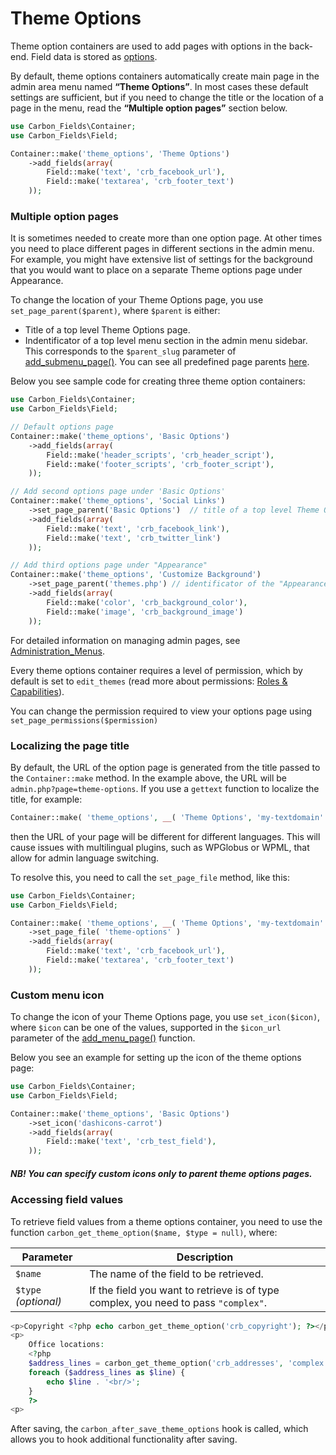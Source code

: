 # Theme Options

Theme option containers are used to add pages with options in the back-end. Field data is stored as [options](http://codex.wordpress.org/Option_Reference).

By default, theme options containers automatically create main page in the admin area menu named **“Theme Options”**. In most cases these default settings are sufficient, but if you need to change the title or the location of a page in the menu, read the **“Multiple option pages”** section below.

```php
use Carbon_Fields\Container;
use Carbon_Fields\Field;

Container::make('theme_options', 'Theme Options')
	->add_fields(array(
		Field::make('text', 'crb_facebook_url'),
		Field::make('textarea', 'crb_footer_text')
	));
```

### Multiple option pages

It is sometimes needed to create more than one option page. At other times you need to place different pages in different sections in the admin menu. For example, you might have extensive list of settings for the background that you would want to place on a separate Theme options page under Appearance.

To change the location of your Theme Options page, you use `set_page_parent($parent)`, where `$parent` is either:

* Title of a top level Theme Options page.
* Indentificator of a top level menu section in the admin menu sidebar. This corresponds to the `$parent_slug` parameter of [add_submenu_page()](http://codex.wordpress.org/Function_Reference/add_submenu_page). You can see all predefined page parents [here](http://codex.wordpress.org/Function_Reference/add_submenu_page#Parameters).

Below you see sample code for creating three theme option containers:

```php
use Carbon_Fields\Container;
use Carbon_Fields\Field;

// Default options page
Container::make('theme_options', 'Basic Options')
	->add_fields(array(
		Field::make('header_scripts', 'crb_header_script'),
		Field::make('footer_scripts', 'crb_footer_script'),
	));

// Add second options page under 'Basic Options'
Container::make('theme_options', 'Social Links')
	->set_page_parent('Basic Options')	// title of a top level Theme Options page
	->add_fields(array(
		Field::make('text', 'crb_facebook_link'),
		Field::make('text', 'crb_twitter_link')
	));

// Add third options page under "Appearance"
Container::make('theme_options', 'Customize Background')
	->set_page_parent('themes.php')	// identificator of the "Appearance" admin section
	->add_fields(array(
		Field::make('color', 'crb_background_color'),
		Field::make('image', 'crb_background_image')
	));
```

For detailed information on managing admin pages, see [Administration_Menus](http://codex.wordpress.org/Administration_Menus).

Every theme options container requires a level of permission, which by default is set to `edit_themes` (read more about permissions: [Roles & Capabilities](http://codex.wordpress.org/Roles_and_Capabilities)).

You can change the permission required to view your options page using `set_page_permissions($permission)`

### Localizing the page title

By default, the URL of the option page is generated from the title passed to the `Container::make` method. In the example above, the URL will be `admin.php?page=theme-options`. If you use a `gettext` function to localize the title, for example:

```php
Container::make( 'theme_options', __( 'Theme Options', 'my-textdomain' ) )
```

then the URL of your page will be different for different languages. This will cause issues with multilingual plugins, such as WPGlobus or WPML, that allow for admin language switching.

To resolve this, you need to call the `set_page_file` method, like this:

```php
use Carbon_Fields\Container;
use Carbon_Fields\Field;

Container::make( 'theme_options', __( 'Theme Options', 'my-textdomain' ) )
	->set_page_file( 'theme-options' )
	->add_fields(array(
		Field::make('text', 'crb_facebook_url'),
		Field::make('textarea', 'crb_footer_text')
	));
```

### Custom menu icon

To change the icon of your Theme Options page, you use `set_icon($icon)`, where `$icon` can be one of the values, supported in the `$icon_url` parameter of the [add_menu_page()](http://codex.wordpress.org/Function_Reference/add_menu_page) function.

Below you see an example for setting up the icon of the theme options page:

```php
use Carbon_Fields\Container;
use Carbon_Fields\Field;

Container::make('theme_options', 'Basic Options')
	->set_icon('dashicons-carrot')
	->add_fields(array(
		Field::make('text', 'crb_test_field'),
	));
```

##### NB! You can specify custom icons only to parent theme options pages.

### Accessing field values

To retrieve field values from a theme options container, you need to use the function `carbon_get_theme_option($name, $type = null)`, where:

| Parameter            | Description                                                                         |
| -------------------- | ----------------------------------------------------------------------------------- |
| `$name`              | The name of the field to be retrieved.                                              |
| `$type` *(optional)* | If the field you want to retrieve is of type complex, you need to pass `"complex"`. |

```php
<p>Copyright <?php echo carbon_get_theme_option('crb_copyright'); ?></p>
<p>
	Office locations:
	<?php 
	$address_lines = carbon_get_theme_option('crb_addresses', 'complex');
	foreach ($address_lines as $line) {
		echo $line . '<br/>';
	}
	?>
<p>
```

After saving, the `carbon_after_save_theme_options` hook is called, which allows you to hook additional functionality after saving.
